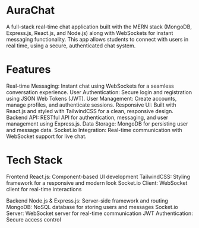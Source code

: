 
# AuraChat

A full-stack real-time chat application built with the MERN stack (MongoDB, Express.js, React.js, and Node.js) along with WebSockets for instant messaging functionality. This app allows students to connect with users in real time, using a secure, authenticated chat system.

# Features

Real-time Messaging: Instant chat using WebSockets for a seamless conversation experience.
User Authentication: Secure login and registration using JSON Web Tokens (JWT).
User Management: Create accounts, manage profiles, and authenticate sessions.
Responsive UI: Built with React.js and styled with TailwindCSS for a clean, responsive design.
Backend API: RESTful API for authentication, messaging, and user management using Express.js.
Data Storage: MongoDB for persisting user and message data.
Socket.io Integration: Real-time communication with WebSocket support for live chat.

# Tech Stack

Frontend
React.js: Component-based UI development
TailwindCSS: Styling framework for a responsive and modern look
Socket.io Client: WebSocket client for real-time interactions

Backend
Node.js & Express.js: Server-side framework and routing
MongoDB: NoSQL database for storing users and messages
Socket.io Server: WebSocket server for real-time communication
JWT Authentication: Secure access control



